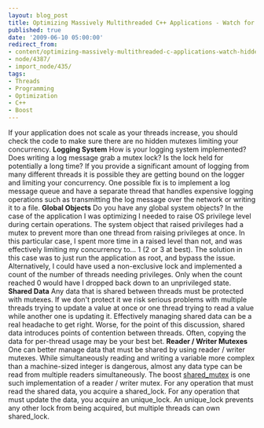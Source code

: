 ```yaml
---
layout: blog_post
title: Optimizing Massively Multithreaded C++ Applications - Watch for Hidden Mutexes
published: true
date: '2009-06-10 05:00:00'
redirect_from:
- content/optimizing-massively-multithreaded-c-applications-watch-hidden-mutexes/
- node/4387/
- import_node/435/
tags:
- Threads
- Programming
- Optimization
- C++
- Boost
---
```


If your application does not scale as your threads increase, you should check the code to make sure there are no hidden mutexes limiting your concurrency. **Logging System** How is your logging system implemented? Does writing a log message grab a mutex lock? Is the lock held for potentially a long time? If you provide a significant amount of logging from many different threads it is possible they are getting bound on the logger and limiting your concurrency. One possible fix is to implement a log message queue and have a separate thread that handles expensive logging operations such as transmitting the log message over the network or writing it to a file. **Global Objects** Do you have any global system objects? In the case of the application I was optimizing I needed to raise OS privilege level during certain operations. The system object that raised privileges had a mutex to prevent more than one thread from raising privileges at once. In this particular case, I spent more time in a raised level than not, and was effectively limiting my concurrency to... 1 (2 or 3 at best). The solution in this case was to just run the application as root, and bypass the issue. Alternatively, I could have used a non-exclusive lock and implemented a count of the number of threads needing privileges. Only when the count reached 0 would have I dropped back down to an unprivileged state. **Shared Data** Any data that is shared between threads must be protected with mutexes. If we don't protect it we risk serious problems with multiple threads trying to update a value at once or one thread trying to read a value while another one is updating it. Effectively managing shared data can be a real headache to get right. Worse, for the point of this discussion, shared data introduces points of contention between threads. Often, copying the data for per-thread usage may be your best bet. **Reader / Writer Mutexes** One can better manage data that must be shared by using reader / writer mutexes. While simultaneously reading and writing a variable more complex than a machine-sized integer is dangerous, almost any data type can be read from multiple readers simultaneously. The boost [shared_mutex](http://www.boost.org/doc/libs/1_39_0/doc/html/thread/synchronization.html#thread.synchronization.mutex_types.shared_mutex) is one such implementation of a reader / writer mutex. For any operation that must read the shared data, you acquire a shared_lock. For any operation that must update the data, you acquire an unique_lock. An unique_lock prevents any other lock from being acquired, but multiple threads can own shared_lock.
